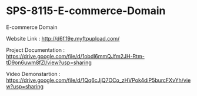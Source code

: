 # SPS-8115-E-commerce-Domain
E-commerce Domain

Website Link : http://d6f.19e.myftpupload.com/

Project Documentation : https://drive.google.com/file/d/1obdl6mmQJfm2JH-Rtm-tD9on6uwm8fZl/view?usp=sharing

Video Demonstartion : https://drive.google.com/file/d/1Qq6cJjQ7OCo_zHVPok4diP5burcFXvYh/view?usp=sharing  
